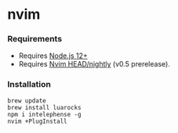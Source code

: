 # nvim

### Requirements
- Requires [Node.js 12+](https://nodejs.org)
- Requires [Nvim HEAD/nightly](https://github.com/neovim/neovim/releases/tag/nightly) (v0.5 prerelease).


### Installation
```
brew update
brew install luarocks
npm i intelephense -g
nvim +PlugInstall
```